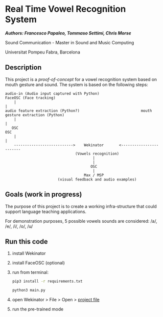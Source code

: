 # Real Time Vowel Recognition System

***Authors: Francesco Papaleo, Tommaso Settimi, Chris Morse***

Sound Communication - Master in Sound and Music Computing

Universitat Pompeu Fabra, Barcelona

## Description

This project is a *proof-of-concept* for a vowel recognition system based on mouth gesture and sound.
The system is based on the following steps:

```tree
audio-in (Audio input captured with Python)                     FaceOSC (Face tracking)
    |                                                                       |
audio feature extraction (Python?)                            mouth gesture extraction (Python)
    |                                                                       |
   OSC                                                                     OSC
    |                                                                       |                                           
    --------------------------->    Wekinator       <------------------------
                                (Vowels recognition)
                                        |
                                        |
                                       OSC
                                        |
                                    Max / MSP
                        (visual feedback and audio examples)
```

## Goals (work in progress)

The purpose of this project is to create a working infra-structure that could support language teaching applications.

For demonstration purposes, 5 possible vowels sounds are considered: /a/, /e/, /i/, /o/, /u/

## Run this code

1. install Wekinator

1. install FaceOSC (optional)

1. run from terminal:

    ```bash
    pip3 install -r requirements.txt

    python3 main.py
    ```

1. open Wekinator > File > Open > [project file](./WekinatorProject/WekinatorProject.wekproj)

1. run the pre-trained mode
